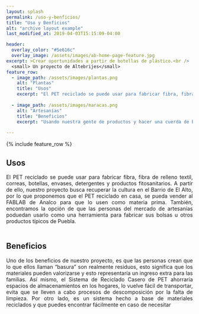 ```yaml
---
layout: splash
permalink: /uso-y-benficios/
title: "Uso y Benficios"
alt: "archive layout example"
last_modified_at: 2019-04-03T15:15:09-04:00

header:
  overlay_color: "#5e616c"
  overlay_image: /assets/images/ab-home-page-feature.jpg
excerpt: >Crear oportunidades a partir de botellas de plástico.<br />
  <small> Un proyecto de Altebrijes</small>
feature_row:
  - image_path: /assets/images/plantas.png
    alt: "Plantas"
    title: "Usos"
    excerpt: "El PET reciclado se puede usar para fabricar fibra, fibra de relleno textil, correas, botellas, envases,detergentes y productos fitosanitarios."
   
  - image_path: /assets/images/maracas.png
    alt: "Artesanías"
    title: "Beneficios"
    excerpt: "Usando nuestra gente de productos y hacer una cuerda de botellas y usarla para artesanías y otros usos."
           
---
```


{% include feature_row %}



## Usos
<div style="text-align: justify;">
El PET reciclado se puede usar para fabricar fibra, fibra de relleno textil, correas, botellas, envases,
detergentes y productos fitosanitarios.
A partir de ello, nuestro proyecto busca recuperar la cultura en el Barrio de El Alto, por lo
que proponemos que el PET reciclado en casa, se pueda vender al FABLAB de Analco para que lo
usen como materia prima.
También, encontramos la opción de que las personas del mercado de artesanías poduedan
usarlo como una herramienta para fabricar sus bolsas u otros productos típicos de Puebla.
</div>
<br>


## Beneficios
<div style="text-align: justify;">
Uno de los beneficios de nuestro proyecto, es que las personas crean que lo que ellos llaman
“basura” son realmente residuos, esto significa que los materiales pueden valorizarse y esto
representaría un ingreso extra para las familias.
Así mismo, el Sistema de Reciclado Casero de PET ahorraría espacios de almacenamientos
en los hogares, lo vuelve fácil de transportar, evita que se lleven a cabo procesos de
descomposición por la falta de limpieza.
Por otro lado, es un sistema hecho a base de materiales reciclados y que puedes encontrar
fácilmente en caso de necesitar
</div>